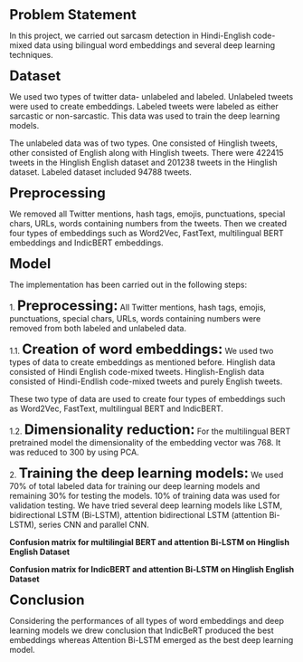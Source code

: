 <font size="+2">**Problem Statement**</font>

In this project, we carried out sarcasm detection in Hindi-English code-mixed data using bilingual word embeddings and several deep learning techniques.

<font size="+2">**Dataset**</font>

We used two types of twitter data- unlabeled and labeled. Unlabeled tweets were used to create embeddings. Labeled tweets were labeled as either sarcastic or non-sarcastic. This data was used to train the deep learning models.

The unlabeled data was of two types. One consisted of Hinglish tweets, other consisted of English along with Hinglish tweets. There were 422415 tweets in the Hinglish English dataset and 201238 tweets in the Hinglish dataset. Labeled dataset included 94788 tweets.

<font size="+2">**Preprocessing**</font>

We removed all Twitter mentions, hash tags, emojis, punctuations, special chars, URLs, words containing numbers from the tweets. Then we created four types of embeddings such as Word2Vec, FastText, multilingual BERT embeddings and IndicBERT embeddings.

<font size="+2">**Model**</font>

The implementation has been carried out in the following steps:

1\. <font size="+2">**Preprocessing:**</font> All Twitter mentions, hash tags, emojis, punctuations, special chars, URLs, words containing numbers were removed from both labeled and unlabeled data.

1\.1. <font size="+2">**Creation of word embeddings:**</font>  We used two types of data to create embeddings as mentioned before. Hinglish data consisted of Hindi English code-mixed tweets. Hinglish-English data consisted of Hindi-Endlish code-mixed tweets and purely English tweets.

These two type of data are used to create four types of embeddings such as Word2Vec, FastText, multilingual BERT and IndicBERT.

1\.2. <font size="+2">**Dimensionality reduction:**</font> For the multilingual BERT pretrained model the dimensionality of the embedding vector was 768. It was reduced to 300 by using PCA.

2\. <font size="+2">**Training the deep learning models:**</font> We used 70% of total labeled data for training our deep learning models and remaining 30% for testing the models. 10% of training data was used for validation testing. We have tried several deep learning models like LSTM, bidirectional LSTM (Bi-LSTM), attention bidirectional LSTM (attention Bi-LSTM), series CNN and parallel CNN.


**Confusion matrix for multilingial BERT and attention Bi-LSTM on Hinglish English Dataset**












**Confusion matrix for IndicBERT and attention Bi-LSTM on Hinglish English Dataset**













<font size="+2">**Conclusion**</font>

Considering the performances of all types of word embeddings and deep learning models we drew conclusion that IndicBeRT produced the best embeddings whereas Attention Bi-LSTM emerged as the best deep learning model.
